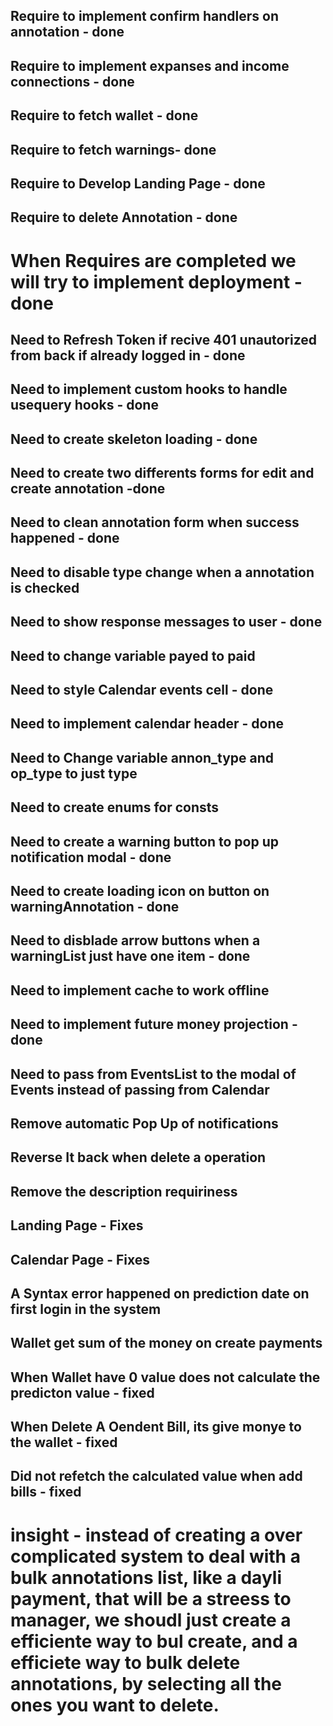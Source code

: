 ## Require to implement confirm handlers on annotation - done
## Require to implement expanses and income connections - done
## Require to fetch wallet - done
## Require to fetch warnings- done
## Require to Develop Landing Page - done
## Require to delete Annotation - done

# When Requires are completed we will try to implement deployment - done

## Need to Refresh Token if recive 401 unautorized from back if already logged in - done
## Need to implement custom hooks to handle usequery hooks - done
## Need to create skeleton loading - done
## Need to create two differents forms for edit and create annotation -done 
## Need to clean annotation form when success happened - done
## Need to disable type change when a annotation is checked
## Need to show response messages to user - done
## Need to change variable payed to paid
## Need to style Calendar events cell - done
## Need to implement calendar header - done
## Need to Change variable annon_type and op_type to just type
## Need to create enums for consts
## Need to create a warning button to pop up notification modal - done
## Need to create loading icon on button on warningAnnotation - done
## Need to disblade arrow buttons when a warningList just have one item - done
## Need to implement cache to work offline
## Need to implement future money projection - done
## Need to pass from EventsList to the modal of Events instead of passing from Calendar
## Remove automatic Pop Up of notifications
## Reverse It back when delete a operation
## Remove the description requiriness



## Landing Page - Fixes


## Calendar Page - Fixes
## A Syntax error happened on prediction date on first login in the system
## Wallet get sum of the money on create payments
## When Wallet have 0 value does not calculate the predicton value - fixed
## When Delete A Oendent Bill, its give monye to the wallet - fixed
## Did not refetch the calculated value when add bills - fixed


# insight - instead of creating a over complicated system to deal with a bulk annotations list, like a dayli payment, that will be a streess to manager, we shoudl just create a efficiente way to bul create, and a efficiete way to bulk delete annotations, by selecting all the ones you want to delete.
